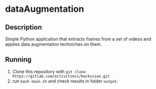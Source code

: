 # dataAugmentation

## Description
Simple Python application that extracts frames from a set of videos and applies data augmentation techniches on them.

## Running
1) Clone this repository with `git clone https://gitlab.com/activities1/backvisao.git`
2) run `bash main.sh` and check results in folder `output`.